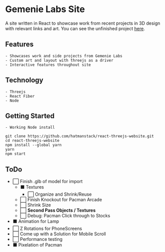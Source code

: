 # Gemenie Labs Site

A site written in React to showcase work from recent projects in 3D design with relevant links and art.  You can see the unfinished project [here](https://d2b6nykhuskd5e.cloudfront.net/).

## Features

    - Showcases work and side projects from Gemenie Labs
    - Custom art and layout with threejs as a driver
    - Interactive features throughout site

## Technology

    - Threejs
    - React Fiber
    - Node
    
## Getting Started

    - Working Node install
    
```
git clone https://github.com/hatmanstack/react-threejs-website.git
cd react-threejs-website
npm install --global yarn
yarn
npm start
```

## ToDo

- ⬜ Finish .glb of model for import
    - ⬛ Textures
        - ⬜ Organize and Shrink/Reuse
    - ⬜ Finish Knockout for Pacman Arcade  
    - ⬜ Shrink Size
    - ⬜ <strong>Second Pass Objects / Textures</strong>
    - ⬜ Debug: Pacman Click through to Stocks
- ⬛ Animation for Lamp
- ⬜ Z Rotations for PhoneScreens
- ⬜ Come up with a Solution for Mobile Scroll   
- ⬜ Performance testing
- ⬛ Pixelation of Pacman
